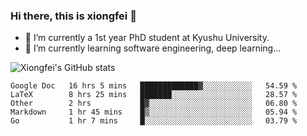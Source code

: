 ### Hi there, this is xiongfei 👋


- 🔭 I’m currently a 1st year PhD student at Kyushu University.
- 🌱 I’m currently learning software engineering, deep learning...

<!--
**Toma62299781/Toma62299781** is a ✨ _special_ ✨ repository because its `README.md` (this file) appears on your GitHub profile.
Here are some ideas to get you started:
-->

![Xiongfei's GitHub stats](https://github-readme-stats.vercel.app/api?username=Toma62299781)

<!--START_SECTION:waka-->
```text
Google Doc   16 hrs 5 mins   █████████████▓░░░░░░░░░░░   54.59 % 
LaTeX        8 hrs 25 mins   ███████░░░░░░░░░░░░░░░░░░   28.57 % 
Other        2 hrs           █▓░░░░░░░░░░░░░░░░░░░░░░░   06.80 % 
Markdown     1 hr 45 mins    █▒░░░░░░░░░░░░░░░░░░░░░░░   05.94 % 
Go           1 hr 7 mins     █░░░░░░░░░░░░░░░░░░░░░░░░   03.79 % 
```
<!--END_SECTION:waka-->

